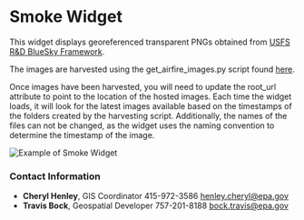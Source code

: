 # Smoke Widget

This widget displays georeferenced transparent PNGs obtained from <a target="_blank" href="https://sites.google.com/firenet.gov/wfaqrp-airfire-info/daily-run-viewer">USFS R&D BlueSky Framework</a>.

The images are harvested using the get_airfire_images.py script found <a target="_blank" href="https://github.com/USEPA/R9-Python/blob/master/BlueSky/get_airfire_images.py">here</a>.

Once images have been harvested, you will need to update the root_url attribute to point to the location of the hosted images. Each time the widget loads, it will look for the latest images available based on the timestamps of the folders created by the harvesting script.  Additionally, the names of the files can not be changed, as the widget uses the naming convention to determine the timestamp of the image.

![Example of Smoke Widget](https://github.com/USEPA/R9-Widgets/blob/master/Smoke/SmokeWidgetDemo.PNG)

### Contact Information

* **Cheryl Henley**, GIS Coordinator 415-972-3586 henley.cheryl@epa.gov
* **Travis Bock**, Geospatial Developer 757-201-8188 bock.travis@epa.gov

